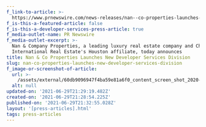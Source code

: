```yaml
---
f_link-to-article: >-
  https://www.prnewswire.com/news-releases/nan--co-properties-launches-new-developer-services-division-301146740.html
f_is-this-a-featured-article: false
f_is-this-a-developer-services-press-article: true
f_media-outlet-name: PR Newswire
f_media-outlet-excerpt: >-
  Nan & Company Properties, a leading luxury real estate company and Christie's
  International Real Estate's Houston affiliate, today announces
title: Nan & Co Properties Launches New Developer Services Division
slug: nan-co-properties-launches-new-developer-services-division
f_image-or-screenshot-of-article:
  url: >-
    /assets/external/60db9096947f4ba59e81a6f0_content_screen_shot_2020-11-12_at_12.31.30_AM.png
  alt: null
updated-on: '2021-06-29T21:29:19.482Z'
created-on: '2021-06-29T21:28:54.225Z'
published-on: '2021-06-29T21:32:55.028Z'
layout: '[press-articles].html'
tags: press-articles
---
```



